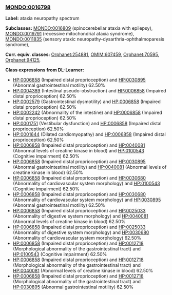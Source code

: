 
### [MONDO:0016798](http://purl.obolibrary.org/obo/MONDO_0016798)
**Label:** ataxia neuropathy spectrum

**Subclasses:** [MONDO:0016809](http://purl.obolibrary.org/obo/MONDO_0016809) (spinocerebellar ataxia with epilepsy), [MONDO:0019791](http://purl.obolibrary.org/obo/MONDO_0019791) (recessive mitochondrial ataxia syndrome), [MONDO:0011835](http://purl.obolibrary.org/obo/MONDO_0011835) (sensory ataxic neuropathy-dysarthria-ophthalmoparesis syndrome), 

**Corr. equiv. classes:** [Orphanet:254881](http://www.orpha.net/ORDO/Orphanet_254881), [OMIM:607459](http://purl.obolibrary.org/obo/OMIM_607459), [Orphanet:70595](http://www.orpha.net/ORDO/Orphanet_70595), [Orphanet:94125](http://www.orpha.net/ORDO/Orphanet_94125), 

**Class expressions from DL-Learner:**

- [HP:0006858](http://purl.obolibrary.org/obo/HP_0006858) (Impaired distal proprioception) and [HP:0030895](http://purl.obolibrary.org/obo/HP_0030895) (Abnormal gastrointestinal motility) 62.50%
- [HP:0004389](http://purl.obolibrary.org/obo/HP_0004389) (Intestinal pseudo-obstruction) and [HP:0006858](http://purl.obolibrary.org/obo/HP_0006858) (Impaired distal proprioception) 62.50%
- [HP:0002579](http://purl.obolibrary.org/obo/HP_0002579) (Gastrointestinal dysmotility) and [HP:0006858](http://purl.obolibrary.org/obo/HP_0006858) (Impaired distal proprioception) 62.50%
- [HP:0002242](http://purl.obolibrary.org/obo/HP_0002242) (Abnormality of the intestine) and [HP:0006858](http://purl.obolibrary.org/obo/HP_0006858) (Impaired distal proprioception) 62.50%
- [HP:0001751](http://purl.obolibrary.org/obo/HP_0001751) (Vestibular dysfunction) and [HP:0006858](http://purl.obolibrary.org/obo/HP_0006858) (Impaired distal proprioception) 62.50%
- [HP:0001644](http://purl.obolibrary.org/obo/HP_0001644) (Dilated cardiomyopathy) and [HP:0006858](http://purl.obolibrary.org/obo/HP_0006858) (Impaired distal proprioception) 62.50%
- [HP:0006858](http://purl.obolibrary.org/obo/HP_0006858) (Impaired distal proprioception) and [HP:0040081](http://purl.obolibrary.org/obo/HP_0040081) (Abnormal levels of creatine kinase in blood) and [HP:0100543](http://purl.obolibrary.org/obo/HP_0100543) (Cognitive impairment) 62.50%
- [HP:0006858](http://purl.obolibrary.org/obo/HP_0006858) (Impaired distal proprioception) and [HP:0030895](http://purl.obolibrary.org/obo/HP_0030895) (Abnormal gastrointestinal motility) and [HP:0040081](http://purl.obolibrary.org/obo/HP_0040081) (Abnormal levels of creatine kinase in blood) 62.50%
- [HP:0006858](http://purl.obolibrary.org/obo/HP_0006858) (Impaired distal proprioception) and [HP:0030680](http://purl.obolibrary.org/obo/HP_0030680) (Abnormality of cardiovascular system morphology) and [HP:0100543](http://purl.obolibrary.org/obo/HP_0100543) (Cognitive impairment) 62.50%
- [HP:0006858](http://purl.obolibrary.org/obo/HP_0006858) (Impaired distal proprioception) and [HP:0030680](http://purl.obolibrary.org/obo/HP_0030680) (Abnormality of cardiovascular system morphology) and [HP:0030895](http://purl.obolibrary.org/obo/HP_0030895) (Abnormal gastrointestinal motility) 62.50%
- [HP:0006858](http://purl.obolibrary.org/obo/HP_0006858) (Impaired distal proprioception) and [HP:0025033](http://purl.obolibrary.org/obo/HP_0025033) (Abnormality of digestive system morphology) and [HP:0040081](http://purl.obolibrary.org/obo/HP_0040081) (Abnormal levels of creatine kinase in blood) 62.50%
- [HP:0006858](http://purl.obolibrary.org/obo/HP_0006858) (Impaired distal proprioception) and [HP:0025033](http://purl.obolibrary.org/obo/HP_0025033) (Abnormality of digestive system morphology) and [HP:0030680](http://purl.obolibrary.org/obo/HP_0030680) (Abnormality of cardiovascular system morphology) 62.50%
- [HP:0006858](http://purl.obolibrary.org/obo/HP_0006858) (Impaired distal proprioception) and [HP:0012718](http://purl.obolibrary.org/obo/HP_0012718) (Morphological abnormality of the gastrointestinal tract) and [HP:0100543](http://purl.obolibrary.org/obo/HP_0100543) (Cognitive impairment) 62.50%
- [HP:0006858](http://purl.obolibrary.org/obo/HP_0006858) (Impaired distal proprioception) and [HP:0012718](http://purl.obolibrary.org/obo/HP_0012718) (Morphological abnormality of the gastrointestinal tract) and [HP:0040081](http://purl.obolibrary.org/obo/HP_0040081) (Abnormal levels of creatine kinase in blood) 62.50%
- [HP:0006858](http://purl.obolibrary.org/obo/HP_0006858) (Impaired distal proprioception) and [HP:0012718](http://purl.obolibrary.org/obo/HP_0012718) (Morphological abnormality of the gastrointestinal tract) and [HP:0030895](http://purl.obolibrary.org/obo/HP_0030895) (Abnormal gastrointestinal motility) 62.50%



